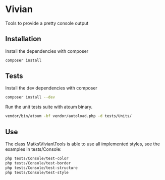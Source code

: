 Vivian
======

Tools to provide a pretty console output

## Installation

Install the dependencies with composer
```bash
composer install
```

## Tests

Install the dev dependencies with composer
```bash
composer install --dev
```

Run the unit tests suite with atoum binary.
```bash
vendor/bin/atoum -bf vendor/autoload.php -d tests/Units/
```

## Use

The class Matks\Vivian\Tools is able to use all implemented styles, see the examples in tests/Console:
```bash
php tests/Console/test-color
php tests/Console/test-border
php tests/Console/test-structure
php tests/Console/test-style
```
